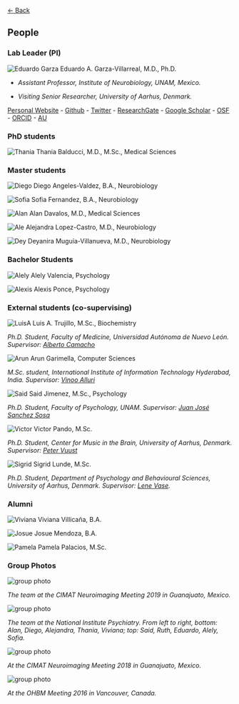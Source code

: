 [<- Back](index.md)

## People

### Lab Leader (PI)

![Eduardo Garza](ed_2018.jpg) Eduardo A. Garza-Villarreal, M.D., Ph.D.

* *Assistant Professor, Institute of Neurobiology, UNAM, Mexico.*

* *Visiting Senior Researcher, University of Aarhus, Denmark.*


[Personal Website](https://egarza.github.io) - [Github](https://github.com/egarza) - [Twitter](https://twitter.com/egarzav) - [ResearchGate](https://www.researchgate.net/profile/Eduardo_Garza_Villarreal) - [Google Scholar](https://scholar.google.com/citations?user=bX502bUAAAAJ&hl=en) - [OSF](https://osf.io/uc6aj/) - [ORCID](https://orcid.org/0000-0003-1381-8648) - [AU](http://pure.au.dk/portal/en/eduardoa@cfin.au.dk)


### PhD students

![Thania](thania.jpg) Thania Balducci, M.D., M.Sc., Medical Sciences


### Master students

![Diego](diego.jpg) Diego Angeles-Valdez, B.A., Neurobiology

![Sofia](sofia.jpg) Sofia Fernandez, B.A., Neurobiology

![Alan](alan.jpg) Alan Davalos, M.D., Medical Sciences

![Ale](ale.jpg) Alejandra Lopez-Castro, M.D., Neurobiology

![Dey](dey.jpg) Deyanira Muguía-Villanueva, M.D., Neurobiology


### Bachelor Students

![Alely](alely.jpg) Alely Valencia, Psychology

![Alexis](alexis.jpg) Alexis Ponce, Psychology

### External students (co-supervising)

![LuisA](luis.jpg) Luis A. Trujillo, M.Sc., Biochemistry

*Ph.D. Student, Faculty of Medicine, Universidad Autónoma de Nuevo León. Supervisor: [Alberto Camacho](https://scholar.google.com.mx/citations?user=4rbm3UYAAAAJ&hl=en)*

![Arun](arun.jpg) Arun Garimella, Computer Sciences

*M.Sc. student, International Institute of Information Technology Hyderabad, India. Supervisor: [Vinoo Alluri](https://scholar.google.co.in/citations?user=pQQpWakAAAAJ&hl=en)*

![Said](said.jpg) Said Jimenez, M.Sc., Psychology

*Ph.D. Student, Faculty of Psychology, UNAM. Supervisor: [Juan José Sanchez Sosa](http://psicologia.posgrado.unam.mx/juan-jose-sanchez-sosa/)*

![Victor](victor.jpg) Victor Pando, M.Sc.

*Ph.D. Student, Center for Music in the Brain, University of Aarhus, Denmark. Supervisor: [Peter Vuust](https://scholar.google.com/citations?user=DkKlEL0AAAAJ&hl=en&oi=ao)*

![Sigrid](sigrid.jpg) Sigrid Lunde, M.Sc.

*Ph.D. Student, Department of Psychology and Behavioural Sciences, University of Aarhus, Denmark. Supervisor: [Lene Vase](http://pure.au.dk/portal/en/persons/lene-vase(efb21f77-3dc3-425c-b185-d30c3518d8ba).html).*

### Alumni

![Viviana](viviana.jpg) Viviana Villicaña, B.A.

![Josue](josue.jpg) Josue Mendoza, B.A.

![Pamela](pame.jpg) Pamela Palacios, M.Sc.

### Group Photos

![group photo](group4.jpg)

*The team at the CIMAT Neuroimaging Meeting 2019 in Guanajuato, Mexico.*

![group photo](group3.jpg)

*The team at the National Institute Psychiatry. From left to right, bottom: Alan, Diego, Alejandra, Thania, Viviana; top: Said, Ruth, Eduardo, Alely, Sofia.*

![group photo](group1.jpg)

*At the CIMAT Neuroimaging Meeting 2018 in Guanajuato, Mexico.*

![group photo](group2.jpg)

*At the OHBM Meeting 2016 in Vancouver, Canada.*
